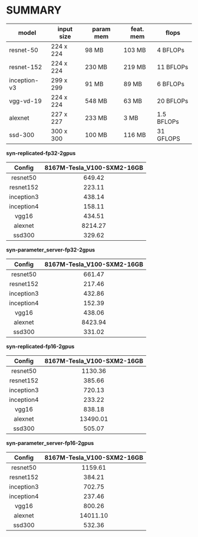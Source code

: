 SUMMARY
===
| model | input size | param mem | feat. mem | flops  |
|-------|------------|--------------|----------------|-------------|
| resnet-50 | 224 x 224 | 98 MB | 103 MB | 4 BFLOPs |
| resnet-152 | 224 x 224 | 230 MB | 219 MB | 11 BFLOPs |
| inception-v3 | 299 x 299 | 91 MB | 89 MB | 6 BFLOPs |
| vgg-vd-19 | 224 x 224 | 548 MB | 63 MB | 20 BFLOPs |
| alexnet | 227 x 227 | 233 MB | 3 MB | 1.5 BFLOPs |
| ssd-300 | 300 x 300 | 100 MB | 116 MB | 31 GFLOPS |


**syn-replicated-fp32-2gpus**

Config | 8167M-Tesla_V100-SXM2-16GB |
:------:|:------:|
resnet50 |649.42 |
resnet152 |223.11 |
inception3 |438.14 |
inception4 |158.11 |
vgg16 |434.51 |
alexnet |8214.27 |
ssd300 |329.62 |


**syn-parameter_server-fp32-2gpus**

Config | 8167M-Tesla_V100-SXM2-16GB |
:------:|:------:|
resnet50 |661.47 |
resnet152 |217.46 |
inception3 |432.86 |
inception4 |152.39 |
vgg16 |438.06 |
alexnet |8423.94 |
ssd300 |331.02 |


**syn-replicated-fp16-2gpus**

Config | 8167M-Tesla_V100-SXM2-16GB |
:------:|:------:|
resnet50 |1130.36 |
resnet152 |385.66 |
inception3 |720.13 |
inception4 |233.22 |
vgg16 |838.18 |
alexnet |13490.01 |
ssd300 |505.07 |


**syn-parameter_server-fp16-2gpus**

Config | 8167M-Tesla_V100-SXM2-16GB |
:------:|:------:|
resnet50 |1159.61 |
resnet152 |384.21 |
inception3 |702.75 |
inception4 |237.46 |
vgg16 |800.26 |
alexnet |14011.10 |
ssd300 |532.36 |
